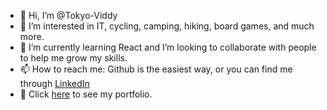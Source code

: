 - 👋 Hi, I’m @Tokyo-Viddy
- 👀 I’m interested in IT, cycling, camping, hiking, board games, and much more.
- 🌱 I’m currently learning React and I’m looking to collaborate with people to help me grow my skills.
- 📫 How to reach me: Github is the easiest way, or you can find me through [LinkedIn](https://www.linkedin.com/in/david-gregorato/)
- 📓 Click [here](https://ebony-tablecloth-847.notion.site/David-Gregorato-Web-Development-ad1a3030f9874354b6a675fcbae800a7) to see my portfolio.

<!---
Tokyo-Viddy/Tokyo-Viddy is a ✨ special ✨ repository because its `README.md` (this file) appears on your GitHub profile.
You can click the Preview link to take a look at your changes.
--->
